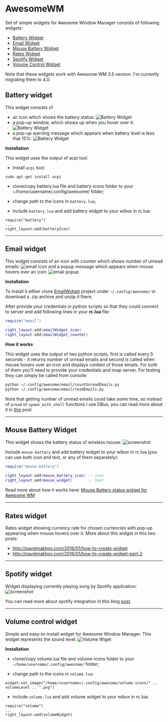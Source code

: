 # AwesomeWM

Set of simple widgets for Awesome Window Manager consists of following widgets:

 - [Battery Widget](https://github.com/streetturtle/AwesomeWM#battery-widget)
 - [Email Widget](https://github.com/streetturtle/AwesomeWM#email-widget)
 - [Mouse Battery Widget](https://github.com/streetturtle/AwesomeWM#mouse-battery-widget)
 - [Rates Widget](https://github.com/streetturtle/AwesomeWM#rates-widget)
 - [Spotify Widget](https://github.com/streetturtle/AwesomeWM#spotify-widget)
 - [Volume Control Widget](https://github.com/streetturtle/AwesomeWM#volume-control-widget)

Note that these widgets work with Awesome WM 3.5 version. I'm currently migrating them to 4.0.

## Battery widget

This widget consists of

 - an icon which shows the battery status: ![Battery Widget](https://raw.githubusercontent.com/streetturtle/AwesomeWM3/master/BatteryWidget/batWid1.png)
 - a pop-up window, which shows up when you hover over it: ![Battery Widget](https://raw.githubusercontent.com/streetturtle/AwesomeWM3/master/BatteryWidget/batWid2.png)
 - a pop-up warning message which appears when battery level is less that 15%: ![Battery Widget](https://raw.githubusercontent.com/streetturtle/AwesomeWM3/master/BatteryWidget/batWid3.png)

**Installation**

This widget uses the output of acpi tool.
- install `acpi` tool:
```
sudo apt-get install acpi
```
- clone/copy battery.lua file and battery-icons folder to your ~/home/username/.config/awesome/ folder;

- change path to the icons in `battery.lua`;

- include `battery.lua` and add battery widget to your wibox in rc.lua:
```
require("battery")
...
right_layout:add(batteryIcon)
```

---

## Email widget

This widget consists of an icon with counter which shows number of unread emails: ![email icon](https://raw.githubusercontent.com/streetturtle/AwesomeWM3/master/EmailWidget/emailWidgetScrnsht.png)
and a popup message which appears when mouse hovers over an icon: ![email popup](https://raw.githubusercontent.com/streetturtle/AwesomeWM3/master/EmailWidget/emailWidgetScrnsht2.png)

**Installation**

To install it either clone [EmailWidget](https://github.com/streetturtle/AwesomeWM3/tree/master/EmailWidget) project under `~/.config/awesome/` or download a .zip archive and unzip it there.

After provide your credentials in python scripts so that they could connect to server and add following lines in your **rc.lua** file:

```lua
require("email")
...
right_layout:add(emailWidget_icon)
right_layout:add(emailWidget_counter)
```

**How it works**

This widget uses the output of two python scripts, first is called every 5 seconds - it returns number of unread emails and second is called when mouse hovers over an icon and displays content of those emails. For both of them you'll need to provide your credentials and imap server. For testing they can simply be called from console:

```bash
python ~/.config/awesome/email/countUnreadEmails.py
python ~/.config/awesome/email/readEmails.py
```

Note that getting number of unread emails could take some time, so instead of `pread` or `spawn_with_shell` functions I use DBus, you can read more about it in [this](http://pavelmakhov.com/2015/09/fix-awesome-freezes) post.

---

## Mouse Battery Widget

This widget shows the battery status of wireless mouse: ![screenshot](https://raw.githubusercontent.com/streetturtle/AwesomeWM/master/MouseBatteryWidget/mouse-battery.png)

 Include `mouse-battery` and add battery widget to your wibox in rc.lua (you can use both icon and text, or any of them separately):

```lua
require("mouse-battery")
...
right_layout:add(mouse_battery_icon) -- icon
right_layout:add(mouse_widget)       -- text
```

Read more about how it works here: [Mouse Battery status widget for Awesome WM](http://pavelmakhov.com/2017/01/awesome-wm-mouse-battery)

---

## Rates widget

Rates widget showing currency rate for chosen currencies with pop-up appearing when mouse hovers over it.
More about this widget in this two posts:
 - http://pavelmakhov.com/2016/01/how-to-create-widget
 - http://pavelmakhov.com/2016/01/how-to-create-widget-part-2  

---

## Spotify widget

Widget displaying currently playing song by Spotify application:
![screenshot](https://raw.githubusercontent.com/streetturtle/AwesomeWM/master/Spotify/screenshot.png)

You can read more about spotify integration in this blog [post](http://pavelmakhov.com/2016/02/awesome-wm-spotify).

---

## Volume control widget

Simple and easy-to-install widget for Awesome Window Manager.
This widget represents the sound level: ![Volume Wiget](https://github.com/streetturtle/AwesomeWM/raw/master/VolumeWidget/volWid.png)

**Installation**

- clone/copy volume.lua file and volume-icons folder to your `~/home/username/.config/awesome/` folder;

- change path to the icons in `volume.lua`:

```
widget:set_image("/home/<username>/.config/awesome/volume-icons/" .. volumeLevel .. ".png")
```

- include `volume.lua` and add volume widget to your wibox in rc.lua:

```
require("volume")
...
right_layout:add(volumeWidget)
```
